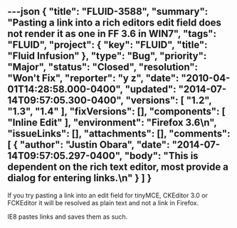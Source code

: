---json
{
  "title": "FLUID-3588",
  "summary": "Pasting a link into a rich editors edit field does not render it as one in FF 3.6 in WIN7",
  "tags": "FLUID",
  "project": {
    "key": "FLUID",
    "title": "Fluid Infusion"
  },
  "type": "Bug",
  "priority": "Major",
  "status": "Closed",
  "resolution": "Won't Fix",
  "reporter": "y z",
  "date": "2010-04-01T14:28:58.000-0400",
  "updated": "2014-07-14T09:57:05.300-0400",
  "versions": [
    "1.2",
    "1.3",
    "1.4"
  ],
  "fixVersions": [],
  "components": [
    "Inline Edit"
  ],
  "environment": "Firefox 3.6\n",
  "issueLinks": [],
  "attachments": [],
  "comments": [
    {
      "author": "Justin Obara",
      "date": "2014-07-14T09:57:05.297-0400",
      "body": "This is dependent on the rich text editor, most provide a dialog for entering links.\n"
    }
  ]
}
---
If you try pasting a link into an edit field for tinyMCE, CKEditor 3.0 or FCKEditor it will be resolved as plain text and not a link in Firefox.

IE8 pastes links and saves them as such.

        